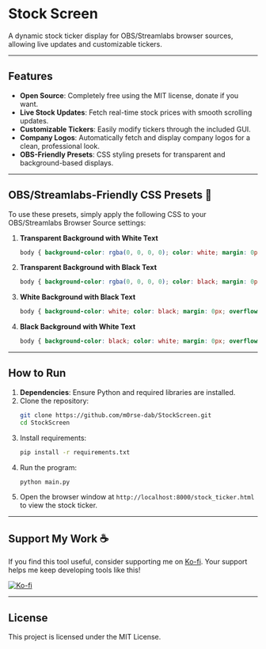 # Stock Screen

A dynamic stock ticker display for OBS/Streamlabs browser sources, allowing live updates and customizable tickers.

---

## Features

- **Open Source**: Completely free using the MIT license, donate if you want.
- **Live Stock Updates**: Fetch real-time stock prices with smooth scrolling updates.
- **Customizable Tickers**: Easily modify tickers through the included GUI.
- **Company Logos**: Automatically fetch and display company logos for a clean, professional look.
- **OBS-Friendly Presets**: CSS styling presets for transparent and background-based displays.

---

## OBS/Streamlabs-Friendly CSS Presets 🎨  

To use these presets, simply apply the following CSS to your OBS/Streamlabs Browser Source settings:

1. **Transparent Background with White Text**  
   ```css
   body { background-color: rgba(0, 0, 0, 0); color: white; margin: 0px; overflow: hidden; }
   ```

2. **Transparent Background with Black Text**  
   ```css
   body { background-color: rgba(0, 0, 0, 0); color: black; margin: 0px; overflow: hidden; }
   ```

3. **White Background with Black Text**  
   ```css
   body { background-color: white; color: black; margin: 0px; overflow: hidden; }
   ```

4. **Black Background with White Text**  
   ```css
   body { background-color: black; color: white; margin: 0px; overflow: hidden; }
   ```

---

## How to Run

1. **Dependencies**: Ensure Python and required libraries are installed.  
2. Clone the repository:
   ```bash
   git clone https://github.com/m0rse-dab/StockScreen.git
   cd StockScreen
   ```
3. Install requirements:
   ```bash
   pip install -r requirements.txt
   ```
4. Run the program:
   ```bash
   python main.py
   ```
5. Open the browser window at `http://localhost:8000/stock_ticker.html` to view the stock ticker.

---

## Support My Work ☕  

If you find this tool useful, consider supporting me on [Ko-fi](https://ko-fi.com/your-kofi-link). Your support helps me keep developing tools like this!  

[![Ko-fi](https://img.shields.io/badge/Support%20Me-Ko--fi-FF5E5B?style=for-the-badge&logo=ko-fi&logoColor=white)](https://ko-fi.com/your-kofi-link)

---

## License

This project is licensed under the MIT License.
